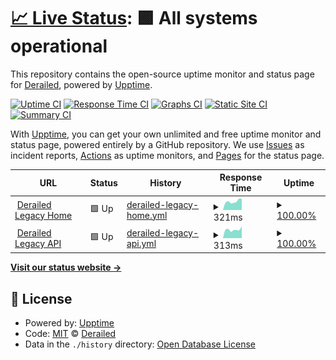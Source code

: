 # [📈 Live Status](https://deckerci.github.io/status-ci): <!--live status--> **🟩 All systems operational**

This repository contains the open-source uptime monitor and status page for [Derailed](https://derailedapp.com), powered by [Upptime](https://github.com/upptime/upptime).

[![Uptime CI](https://github.com/derailedci/status/workflows/Uptime%20CI/badge.svg)](https://github.com/derailedci/status/actions?query=workflow%3A%22Uptime+CI%22)
[![Response Time CI](https://github.com/derailedci/status/workflows/Response%20Time%20CI/badge.svg)](https://github.com/derailedci/status/actions?query=workflow%3A%22Response+Time+CI%22)
[![Graphs CI](https://github.com/derailedci/status/workflows/Graphs%20CI/badge.svg)](https://github.com/derailedci/status/actions?query=workflow%3A%22Graphs+CI%22)
[![Static Site CI](https://github.com/derailedci/status/workflows/Static%20Site%20CI/badge.svg)](https://github.com/derailedci/status/actions?query=workflow%3A%22Static+Site+CI%22)
[![Summary CI](https://github.com/derailedci/status/workflows/Summary%20CI/badge.svg)](https://github.com/derailedci/status/actions?query=workflow%3A%22Summary+CI%22)

With [Upptime](https://upptime.js.org), you can get your own unlimited and free uptime monitor and status page, powered entirely by a GitHub repository. We use [Issues](https://github.com/deckerci/status-ci/issues) as incident reports, [Actions](https://github.com/deckerci/status-ci/actions) as uptime monitors, and [Pages](https://derailedci.github.io/status) for the status page.

<!--start: status pages-->
<!-- This summary is generated by Upptime (https://github.com/upptime/upptime) -->
<!-- Do not edit this manually, your changes will be overwritten -->
<!-- prettier-ignore -->
| URL | Status | History | Response Time | Uptime |
| --- | ------ | ------- | ------------- | ------ |
| <img alt="" src="https://favicons.githubusercontent.com/derailed.one" height="13"> [Derailed Legacy Home](https://derailed.one) | 🟩 Up | [derailed-legacy-home.yml](https://github.com/derailedci/status/commits/HEAD/history/derailed-legacy-home.yml) | <details><summary><img alt="Response time graph" src="./graphs/derailed-legacy-home/response-time-week.png" height="20"> 321ms</summary><br><a href="https://itchci.github.io/status/history/derailed-legacy-home"><img alt="Response time 308" src="https://img.shields.io/endpoint?url=https%3A%2F%2Fraw.githubusercontent.com%2Fderailedci%2Fstatus%2FHEAD%2Fapi%2Fderailed-legacy-home%2Fresponse-time.json"></a><br><a href="https://itchci.github.io/status/history/derailed-legacy-home"><img alt="24-hour response time 365" src="https://img.shields.io/endpoint?url=https%3A%2F%2Fraw.githubusercontent.com%2Fderailedci%2Fstatus%2FHEAD%2Fapi%2Fderailed-legacy-home%2Fresponse-time-day.json"></a><br><a href="https://itchci.github.io/status/history/derailed-legacy-home"><img alt="7-day response time 321" src="https://img.shields.io/endpoint?url=https%3A%2F%2Fraw.githubusercontent.com%2Fderailedci%2Fstatus%2FHEAD%2Fapi%2Fderailed-legacy-home%2Fresponse-time-week.json"></a><br><a href="https://itchci.github.io/status/history/derailed-legacy-home"><img alt="30-day response time 308" src="https://img.shields.io/endpoint?url=https%3A%2F%2Fraw.githubusercontent.com%2Fderailedci%2Fstatus%2FHEAD%2Fapi%2Fderailed-legacy-home%2Fresponse-time-month.json"></a><br><a href="https://itchci.github.io/status/history/derailed-legacy-home"><img alt="1-year response time 308" src="https://img.shields.io/endpoint?url=https%3A%2F%2Fraw.githubusercontent.com%2Fderailedci%2Fstatus%2FHEAD%2Fapi%2Fderailed-legacy-home%2Fresponse-time-year.json"></a></details> | <details><summary><a href="https://itchci.github.io/status/history/derailed-legacy-home">100.00%</a></summary><a href="https://itchci.github.io/status/history/derailed-legacy-home"><img alt="All-time uptime 100.00%" src="https://img.shields.io/endpoint?url=https%3A%2F%2Fraw.githubusercontent.com%2Fderailedci%2Fstatus%2FHEAD%2Fapi%2Fderailed-legacy-home%2Fuptime.json"></a><br><a href="https://itchci.github.io/status/history/derailed-legacy-home"><img alt="24-hour uptime 100.00%" src="https://img.shields.io/endpoint?url=https%3A%2F%2Fraw.githubusercontent.com%2Fderailedci%2Fstatus%2FHEAD%2Fapi%2Fderailed-legacy-home%2Fuptime-day.json"></a><br><a href="https://itchci.github.io/status/history/derailed-legacy-home"><img alt="7-day uptime 100.00%" src="https://img.shields.io/endpoint?url=https%3A%2F%2Fraw.githubusercontent.com%2Fderailedci%2Fstatus%2FHEAD%2Fapi%2Fderailed-legacy-home%2Fuptime-week.json"></a><br><a href="https://itchci.github.io/status/history/derailed-legacy-home"><img alt="30-day uptime 100.00%" src="https://img.shields.io/endpoint?url=https%3A%2F%2Fraw.githubusercontent.com%2Fderailedci%2Fstatus%2FHEAD%2Fapi%2Fderailed-legacy-home%2Fuptime-month.json"></a><br><a href="https://itchci.github.io/status/history/derailed-legacy-home"><img alt="1-year uptime 100.00%" src="https://img.shields.io/endpoint?url=https%3A%2F%2Fraw.githubusercontent.com%2Fderailedci%2Fstatus%2FHEAD%2Fapi%2Fderailed-legacy-home%2Fuptime-year.json"></a></details>
| <img alt="" src="https://favicons.githubusercontent.com/derailed.one" height="13"> [Derailed Legacy API](https://derailed.one/api) | 🟩 Up | [derailed-legacy-api.yml](https://github.com/derailedci/status/commits/HEAD/history/derailed-legacy-api.yml) | <details><summary><img alt="Response time graph" src="./graphs/derailed-legacy-api/response-time-week.png" height="20"> 313ms</summary><br><a href="https://itchci.github.io/status/history/derailed-legacy-api"><img alt="Response time 311" src="https://img.shields.io/endpoint?url=https%3A%2F%2Fraw.githubusercontent.com%2Fderailedci%2Fstatus%2FHEAD%2Fapi%2Fderailed-legacy-api%2Fresponse-time.json"></a><br><a href="https://itchci.github.io/status/history/derailed-legacy-api"><img alt="24-hour response time 382" src="https://img.shields.io/endpoint?url=https%3A%2F%2Fraw.githubusercontent.com%2Fderailedci%2Fstatus%2FHEAD%2Fapi%2Fderailed-legacy-api%2Fresponse-time-day.json"></a><br><a href="https://itchci.github.io/status/history/derailed-legacy-api"><img alt="7-day response time 313" src="https://img.shields.io/endpoint?url=https%3A%2F%2Fraw.githubusercontent.com%2Fderailedci%2Fstatus%2FHEAD%2Fapi%2Fderailed-legacy-api%2Fresponse-time-week.json"></a><br><a href="https://itchci.github.io/status/history/derailed-legacy-api"><img alt="30-day response time 311" src="https://img.shields.io/endpoint?url=https%3A%2F%2Fraw.githubusercontent.com%2Fderailedci%2Fstatus%2FHEAD%2Fapi%2Fderailed-legacy-api%2Fresponse-time-month.json"></a><br><a href="https://itchci.github.io/status/history/derailed-legacy-api"><img alt="1-year response time 311" src="https://img.shields.io/endpoint?url=https%3A%2F%2Fraw.githubusercontent.com%2Fderailedci%2Fstatus%2FHEAD%2Fapi%2Fderailed-legacy-api%2Fresponse-time-year.json"></a></details> | <details><summary><a href="https://itchci.github.io/status/history/derailed-legacy-api">100.00%</a></summary><a href="https://itchci.github.io/status/history/derailed-legacy-api"><img alt="All-time uptime 100.00%" src="https://img.shields.io/endpoint?url=https%3A%2F%2Fraw.githubusercontent.com%2Fderailedci%2Fstatus%2FHEAD%2Fapi%2Fderailed-legacy-api%2Fuptime.json"></a><br><a href="https://itchci.github.io/status/history/derailed-legacy-api"><img alt="24-hour uptime 100.00%" src="https://img.shields.io/endpoint?url=https%3A%2F%2Fraw.githubusercontent.com%2Fderailedci%2Fstatus%2FHEAD%2Fapi%2Fderailed-legacy-api%2Fuptime-day.json"></a><br><a href="https://itchci.github.io/status/history/derailed-legacy-api"><img alt="7-day uptime 100.00%" src="https://img.shields.io/endpoint?url=https%3A%2F%2Fraw.githubusercontent.com%2Fderailedci%2Fstatus%2FHEAD%2Fapi%2Fderailed-legacy-api%2Fuptime-week.json"></a><br><a href="https://itchci.github.io/status/history/derailed-legacy-api"><img alt="30-day uptime 100.00%" src="https://img.shields.io/endpoint?url=https%3A%2F%2Fraw.githubusercontent.com%2Fderailedci%2Fstatus%2FHEAD%2Fapi%2Fderailed-legacy-api%2Fuptime-month.json"></a><br><a href="https://itchci.github.io/status/history/derailed-legacy-api"><img alt="1-year uptime 100.00%" src="https://img.shields.io/endpoint?url=https%3A%2F%2Fraw.githubusercontent.com%2Fderailedci%2Fstatus%2FHEAD%2Fapi%2Fderailed-legacy-api%2Fuptime-year.json"></a></details>

<!--end: status pages-->

[**Visit our status website →**](https://derailedci.github.io/status)

## 📄 License

- Powered by: [Upptime](https://github.com/upptime/upptime)
- Code: [MIT](./LICENSE) © [Derailed](https://derailedapp.com)
- Data in the `./history` directory: [Open Database License](https://opendatacommons.org/licenses/odbl/1-0/)
